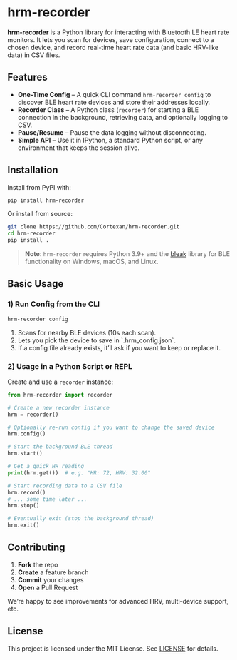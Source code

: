# hrm-recorder
**hrm-recorder** is a Python library for interacting with Bluetooth LE heart rate monitors. It lets you scan for devices, save configuration, connect to a chosen device, and record real-time heart rate data (and basic HRV-like data) in CSV files.

## Features
- **One-Time Config** – A quick CLI command `hrm-recorder config` to discover BLE heart rate devices and store their addresses locally.  
- **Recorder Class** – A Python class (`recorder`) for starting a BLE connection in the background, retrieving data, and optionally logging to CSV.  
- **Pause/Resume** – Pause the data logging without disconnecting.  
- **Simple API** – Use it in IPython, a standard Python script, or any environment that keeps the session alive.

## Installation
Install from PyPI with:
```bash
pip install hrm-recorder
```

Or install from source:
```bash
git clone https://github.com/Cortexan/hrm-recorder.git
cd hrm-recorder
pip install .
```

> **Note**: `hrm-recorder` requires Python 3.9+ and the [bleak](https://github.com/hbldh/bleak) library for BLE functionality on Windows, macOS, and Linux.

## Basic Usage

### 1) Run Config from the CLI

```bash
hrm-recorder config
```
1. Scans for nearby BLE devices (10s each scan).  
2. Lets you pick the device to save in \`.hrm_config.json\`.  
3. If a config file already exists, it’ll ask if you want to keep or replace it.  


### 2) Usage in a Python Script or REPL

Create and use a `recorder` instance:

```python
from hrm-recorder import recorder

# Create a new recorder instance
hrm = recorder()

# Optionally re-run config if you want to change the saved device
hrm.config()

# Start the background BLE thread
hrm.start()

# Get a quick HR reading
print(hrm.get())  # e.g. "HR: 72, HRV: 32.00"

# Start recording data to a CSV file
hrm.record()
# ... some time later ...
hrm.stop()

# Eventually exit (stop the background thread)
hrm.exit()
```
## Contributing
1. **Fork** the repo
2. **Create** a feature branch
3. **Commit** your changes
4. **Open** a Pull Request

We’re happy to see improvements for advanced HRV, multi-device support, etc.

## License
This project is licensed under the MIT License. See [LICENSE](LICENSE.txt) for details.